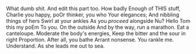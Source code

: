﻿What dumb shit. And edit this part too.
How badly
Enough of THIS stuff, Charlie
you happy, poOr thinker, you who
Your elegances;
And nibbling things of hers
Swirl at your ankles
As you *proceed* alongside
Nu?
Hello Tom this my poEm
To you.
On the outside
And by the way, run a marathon.
Eat a canteloupe.
Moderate the body's energies,
Keep the bitter and the sour in right
Proportion. After 
all, you bathe
Arrant nonsense.
You rankle me.
Understand.
As she leads me out to sea.